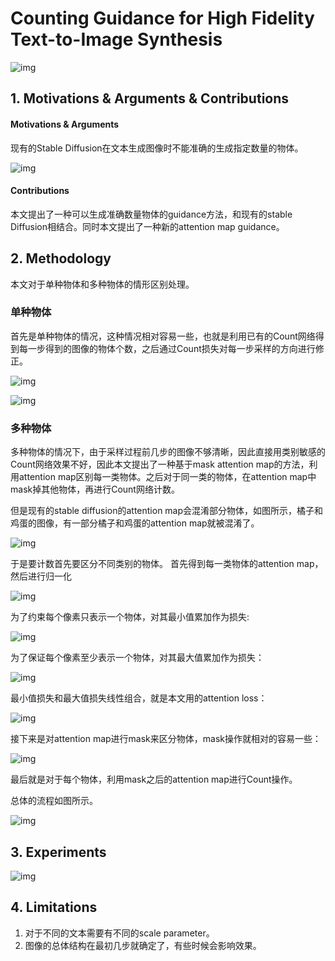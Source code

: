 # Counting Guidance for High Fidelity Text-to-Image Synthesis

![img](res/044/001.png)

## 1. Motivations & Arguments & Contributions

#### Motivations & Arguments
现有的Stable Diffusion在文本生成图像时不能准确的生成指定数量的物体。

![img](res/044/002.png)

#### Contributions
本文提出了一种可以生成准确数量物体的guidance方法，和现有的stable Diffusion相结合。同时本文提出了一种新的attention map guidance。

## 2. Methodology
本文对于单种物体和多种物体的情形区别处理。

### 单种物体
首先是单种物体的情况，这种情况相对容易一些，也就是利用已有的Count网络得到每一步得到的图像的物体个数，之后通过Count损失对每一步采样的方向进行修正。  

![img](res/044/004.png)

![img](res/044/003.png)

### 多种物体
多种物体的情况下，由于采样过程前几步的图像不够清晰，因此直接用类别敏感的Count网络效果不好，因此本文提出了一种基于mask attention map的方法，利用attention map区别每一类物体。之后对于同一类的物体，在attention map中mask掉其他物体，再进行Count网络计数。  

但是现有的stable diffusion的attention map会混淆部分物体，如图所示，橘子和鸡蛋的图像，有一部分橘子和鸡蛋的attention map就被混淆了。

![img](res/044/006.png)

于是要计数首先要区分不同类别的物体。
首先得到每一类物体的attention map，然后进行归一化

![img](res/044/007.png)

为了约束每个像素只表示一个物体，对其最小值累加作为损失:

![img](res/044/008.png)

为了保证每个像素至少表示一个物体，对其最大值累加作为损失：

![img](res/044/009.png)

最小值损失和最大值损失线性组合，就是本文用的attention loss：

![img](res/044/010.png)

接下来是对attention map进行mask来区分物体，mask操作就相对的容易一些：

![img](res/044/011.png)

最后就是对于每个物体，利用mask之后的attention map进行Count操作。

总体的流程如图所示。

![img](res/044/005.png)

## 3. Experiments

![img](res/044/012.png)

## 4. Limitations
1. 对于不同的文本需要有不同的scale parameter。  
2. 图像的总体结构在最初几步就确定了，有些时候会影响效果。  
